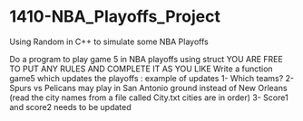# 1410-NBA_Playoffs_Project
Using Random in C++ to simulate some NBA Playoffs

Do a program to play game 5 in NBA playoffs using struct
YOU ARE FREE TO PUT ANY RULES AND COMPLETE IT AS YOU LIKE
Write a function game5 which updates the playoffs : example of updates
1- Which teams? 
2- Spurs vs Pelicans may play in San Antonio ground instead of New Orleans (read the city names from a file called City.txt cities are in order)
3- Score1 and score2 needs to be updated
